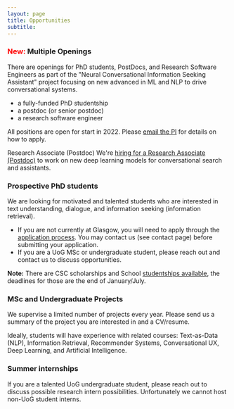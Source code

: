 ```yaml
---
layout: page
title: Opportunities
subtitle: 
---
```


### <span style="color:red">New:</span> Multiple Openings
There are openings for PhD students, PostDocs, and Research Software Engineers as part of the "Neural Conversational Information Seeking Assistant" project focusing on new advanced in ML and NLP to drive conversational systems.

- a fully-funded PhD studentship
- a postdoc (or senior postdoc)
- a research software engineer

All positions are open for start in 2022. Please [email the PI](mailto:jeff.dalton@glasgow.ac.uk) for details on how to apply.

Research Associate (Postdoc)
We're [hiring for a Research Associate (Postdoc)](../researchassociate) to work on new deep learning models for conversational search and assistants. 

### Prospective PhD students
We are looking for motivated and talented students who are interested in text understanding, dialogue, and information seeking (information retrieval). 
 - If you are not currently at Glasgow, you will need to apply through the [application process](https://www.gla.ac.uk/schools/computing/postgraduateresearch/prospectivestudents/). You may contact us (see contact page) before submitting your application. 
 - If you are a UoG MSc or undergraduate student, please reach out and contact us to discuss opportunities.
 
**Note:** There are CSC scholarships and School [studentships available](https://www.gla.ac.uk/schools/computing/postgraduateresearch/prospectivestudents/studentshipinformation/), the deadlines for those are the end of January/July.
 
### MSc and Undergraduate Projects
We supervise a limited number of projects every year.  Please send us a summary of the project you are interested in and a CV/resume.  

Ideally, students will have experience with related courses: Text-as-Data (NLP), Information Retrieval, Recommender Systems, Conversational UX, Deep Learning, and Artificial Intelligence.  

### Summer internships
If you are a talented UoG undergraduate student, please reach out to discuss possible research intern possibilities.  Unfortunately we cannot host non-UoG student interns.

